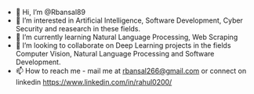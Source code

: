 - 👋 Hi, I’m @Rbansal89
- 👀 I’m interested in Artificial Intelligence, Software Development, Cyber Security and reasearch in these fields.
- 🌱 I’m currently learning Natural Language Processing, Web Scraping
- 💞️ I’m looking to collaborate on Deep Learning projects in the fields Computer Vision, Natural Language Processing and Software Development.
- 📫 How to reach me - mail me at rbansal266@gmail.com or connect on linkedin https://www.linkedin.com/in/rahul0200/

<!---
Rbansal89/Rbansal89 is a ✨ special ✨ repository because its `README.md` (this file) appears on your GitHub profile.
You can click the Preview link to take a look at your changes.
--->
